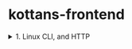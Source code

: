 # kottans-frontend
<details>
<summary>1. Linux CLI, and HTTP</summary>
Linux: 
Для меня это все было в новинку так как я только начинаю свой путь програмистаю.             

Мне понравился формат подачи информации, хотя не обошлось без трудных моментов.   
В будущем я надеюсь что эти знания будут мне полезны.
<details>
 <summary>Скрин 1</summary>

 ![module 1](./task_linux_cli/1.bmp)
</details>
<details>
 <summary>Скрин 2</summary>

 ![module 2](./task_linux_cli/2.bmp)
</details>
<details>
 <summary>Скрин 3</summary>

 ![module 3](./task_linux_cli/3.bmp)
</details>
<details>
 <summary>Скрин 4</summary>

 ![module 4](./task_linux_cli/4.bmp) 
</details>
</details>